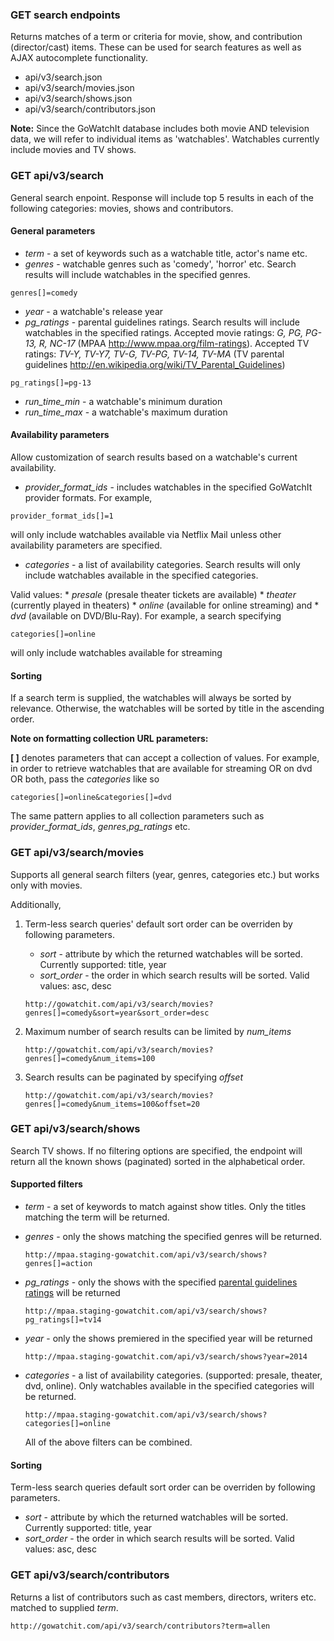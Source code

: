### GET search endpoints

Returns matches of a term or criteria for movie, show, and contribution (director/cast) items.
These can be used for search features as well as AJAX autocomplete functionality.

* api/v3/search.json
* api/v3/search/movies.json
* api/v3/search/shows.json
* api/v3/search/contributors.json

__Note:__ Since the GoWatchIt database includes both movie AND television data, we will
refer to individual items as 'watchables'. Watchables currently include
movies and TV shows.

### GET api/v3/search

General search enpoint. Response will include top 5 results in each of the
following categories: movies, shows and contributors.

#### General parameters

   - *term* - a set of keywords such as a watchable title, actor's name etc.
   - *genres* - watchable genres such as 'comedy', 'horror' etc. Search
   results will include watchables in the specified genres.
   
   ```
   genres[]=comedy
   ```
   
   - *year* - a watchable's release year
   - *pg_ratings* - parental guidelines ratings. Search results will
   include watchables in the specified ratings. Accepted movie ratings: *G,
   PG, PG-13, R, NC-17* (MPAA <http://www.mpaa.org/film-ratings>). Accepted
   TV ratings: *TV-Y, TV-Y7, TV-G, TV-PG, TV-14, TV-MA* (TV parental
   guidelines <http://en.wikipedia.org/wiki/TV_Parental_Guidelines>)
   
   ```   
   pg_ratings[]=pg-13
   ```
   - *run_time_min* - a watchable's minimum duration
   - *run_time_max* - a watchable's maximum duration

#### Availability parameters

Allow customization of search results based on a watchable's current availability.

   - *provider_format_ids* - includes watchables in the specified GoWatchIt provider formats. For example,
   
   ```
   provider_format_ids[]=1
   ```
   
   will only include watchables available via Netflix Mail unless other availability parameters are specified.
   - *categories* - a list of availability categories. Search results will only include watchables available in the specified categories. 

   Valid values: 
      * *presale* (presale theater tickets are available)
      * *theater* (currently played in theaters) 
      * *online* (available for online streaming) and
      * *dvd* (available on DVD/Blu-Ray). For example, a search specifying
   ```
   categories[]=online
   ```
   will only include watchables available for streaming

#### Sorting
If a search term is supplied, the watchables will always be sorted by relevance. Otherwise, the watchables will be sorted by title in the ascending order. 


**Note on formatting collection URL parameters:**

__[ ]__ denotes parameters that can accept a collection of values. For
example, in order to retrieve watchables that are available for streaming
OR on dvd OR both, pass the *categories* like so

   ```
   categories[]=online&categories[]=dvd
   ```

The same pattern applies to all collection parameters such as
*provider_format_ids*, *genres*,*pg_ratings* etc.

### GET api/v3/search/movies

Supports all general search filters (year, genres, categories etc.) but works only with movies.

Additionally, 

1. Term-less search queries' default sort order can be overriden by following parameters. 
   * *sort* - attribute by which the returned watchables will be sorted. Currently supported: title, year
   * *sort_order* - the order in which search results will be sorted. Valid values: asc, desc

   ```
   http://gowatchit.com/api/v3/search/movies?genres[]=comedy&sort=year&sort_order=desc
   ```

2. Maximum number of search results can be limited by *num_items*

   ```
   http://gowatchit.com/api/v3/search/movies?genres[]=comedy&num_items=100
   ```
3. Search results can be paginated by specifying *offset* 

   ```
   http://gowatchit.com/api/v3/search/movies?genres[]=comedy&num_items=100&offset=20
   ```
   
### GET api/v3/search/shows

Search TV shows. If no filtering options are specified, the endpoint will return all the known shows (paginated) sorted in the alphabetical order.

#### Supported filters

* *term* - a set of keywords to match against show titles. Only the titles matching the term will be returned.

* *genres* - only the shows matching the specified genres will be returned.

   ```
   http://mpaa.staging-gowatchit.com/api/v3/search/shows?genres[]=action
   ```
* *pg_ratings* - only the shows with the specified [parental guidelines ratings](http://www.tvguidelines.org/ratings.htm) will be returned
   
   ``` 
   http://mpaa.staging-gowatchit.com/api/v3/search/shows?pg_ratings[]=tv14
   ```

* *year* - only the shows premiered in the specified year will be returned

   ```
   http://mpaa.staging-gowatchit.com/api/v3/search/shows?year=2014
   ```
* *categories* - a list of availability categories. (supported: presale, theater, dvd, online). Only watchables available in the specified categories will be returned.

   ```
   http://mpaa.staging-gowatchit.com/api/v3/search/shows?categories[]=online
   ```

   All of the above filters can be combined.
   
#### Sorting

Term-less search queries default sort order can be overriden by following parameters. 
   * *sort* - attribute by which the returned watchables will be sorted. Currently supported: title, year
   * *sort_order* - the order in which search results will be sorted. Valid values: asc, desc


### GET api/v3/search/contributors

Returns a list of contributors such as cast members, directors, writers etc. matched to supplied *term*.
   ```
   http://gowatchit.com/api/v3/search/contributors?term=allen
   ```
   

   

  

